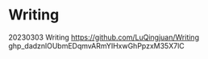 # Writing
20230303
Writing
https://github.com/LuQingjuan/Writing
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